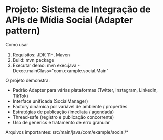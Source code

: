 Projeto: Sistema de Integração de APIs de Mídia Social (Adapter pattern)
================================================================================
Como usar
1. Requisitos: JDK 11+, Maven
2. Build: mvn package
3. Executar demo: mvn exec:java -Dexec.mainClass="com.example.social.Main"

O projeto demonstra:
- Padrão Adapter para várias plataformas (Twitter, Instagram, LinkedIn, TikTok)
- Interface unificada (SocialManager)
- Factory dinâmica por variável de ambiente / properties
- Estratégias de publicação (imediata / agendada)
- Thread-safe (registro e publicação concorrente)
- Uso de generics e tratamento de erro granular

Arquivos importantes: src/main/java/com/example/social/*
